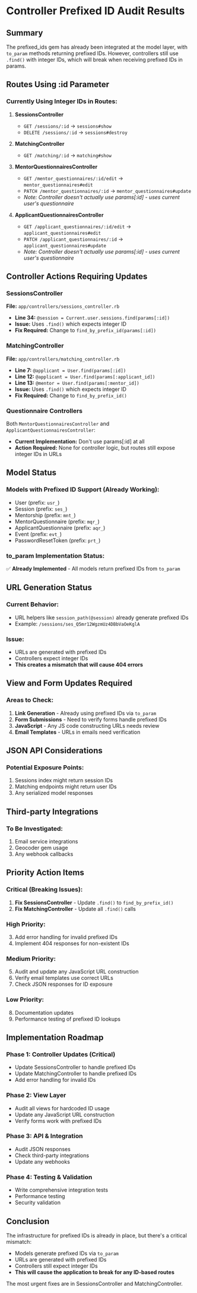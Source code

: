 # Controller Prefixed ID Audit Results

## Summary
The prefixed_ids gem has already been integrated at the model layer, with `to_param` methods returning prefixed IDs. However, controllers still use `.find()` with integer IDs, which will break when receiving prefixed IDs in params.

## Routes Using :id Parameter

### Currently Using Integer IDs in Routes:
1. **SessionsController**
   - `GET /sessions/:id` → `sessions#show`
   - `DELETE /sessions/:id` → `sessions#destroy`

2. **MatchingController**
   - `GET /matching/:id` → `matching#show`

3. **MentorQuestionnairesController**
   - `GET /mentor_questionnaires/:id/edit` → `mentor_questionnaires#edit`
   - `PATCH /mentor_questionnaires/:id` → `mentor_questionnaires#update`
   - *Note: Controller doesn't actually use params[:id] - uses current user's questionnaire*

4. **ApplicantQuestionnairesController**
   - `GET /applicant_questionnaires/:id/edit` → `applicant_questionnaires#edit`
   - `PATCH /applicant_questionnaires/:id` → `applicant_questionnaires#update`
   - *Note: Controller doesn't actually use params[:id] - uses current user's questionnaire*

## Controller Actions Requiring Updates

### SessionsController
**File:** `app/controllers/sessions_controller.rb`
- **Line 34:** `@session = Current.user.sessions.find(params[:id])`
- **Issue:** Uses `.find()` which expects integer ID
- **Fix Required:** Change to `find_by_prefix_id(params[:id])`

### MatchingController
**File:** `app/controllers/matching_controller.rb`
- **Line 7:** `@applicant = User.find(params[:id])`
- **Line 12:** `@applicant = User.find(params[:applicant_id])`
- **Line 13:** `@mentor = User.find(params[:mentor_id])`
- **Issue:** Uses `.find()` which expects integer ID
- **Fix Required:** Change to `find_by_prefix_id()`

### Questionnaire Controllers
Both `MentorQuestionnairesController` and `ApplicantQuestionnairesController`:
- **Current Implementation:** Don't use params[:id] at all
- **Action Required:** None for controller logic, but routes still expose integer IDs in URLs

## Model Status

### Models with Prefixed ID Support (Already Working):
- User (prefix: `usr_`)
- Session (prefix: `ses_`)
- Mentorship (prefix: `mnt_`)
- MentorQuestionnaire (prefix: `mqr_`)
- ApplicantQuestionnaire (prefix: `aqr_`)
- Event (prefix: `evt_`)
- PasswordResetToken (prefix: `prt_`)

### to_param Implementation Status:
✅ **Already Implemented** - All models return prefixed IDs from `to_param`

## URL Generation Status

### Current Behavior:
- URL helpers like `session_path(@session)` already generate prefixed IDs
- Example: `/sessions/ses_Q5mr12WgzmUz4DBbVaOeKglA`

### Issue:
- URLs are generated with prefixed IDs
- Controllers expect integer IDs
- **This creates a mismatch that will cause 404 errors**

## View and Form Updates Required

### Areas to Check:
1. **Link Generation** - Already using prefixed IDs via `to_param`
2. **Form Submissions** - Need to verify forms handle prefixed IDs
3. **JavaScript** - Any JS code constructing URLs needs review
4. **Email Templates** - URLs in emails need verification

## JSON API Considerations

### Potential Exposure Points:
1. Sessions index might return session IDs
2. Matching endpoints might return user IDs
3. Any serialized model responses

## Third-party Integrations

### To Be Investigated:
1. Email service integrations
2. Geocoder gem usage
3. Any webhook callbacks

## Priority Action Items

### Critical (Breaking Issues):
1. **Fix SessionsController** - Update `.find()` to `find_by_prefix_id()`
2. **Fix MatchingController** - Update all `.find()` calls

### High Priority:
3. Add error handling for invalid prefixed IDs
4. Implement 404 responses for non-existent IDs

### Medium Priority:
5. Audit and update any JavaScript URL construction
6. Verify email templates use correct URLs
7. Check JSON responses for ID exposure

### Low Priority:
8. Documentation updates
9. Performance testing of prefixed ID lookups

## Implementation Roadmap

### Phase 1: Controller Updates (Critical)
- Update SessionsController to handle prefixed IDs
- Update MatchingController to handle prefixed IDs
- Add error handling for invalid IDs

### Phase 2: View Layer
- Audit all views for hardcoded ID usage
- Update any JavaScript URL construction
- Verify forms work with prefixed IDs

### Phase 3: API & Integration
- Audit JSON responses
- Check third-party integrations
- Update any webhooks

### Phase 4: Testing & Validation
- Write comprehensive integration tests
- Performance testing
- Security validation

## Conclusion

The infrastructure for prefixed IDs is already in place, but there's a critical mismatch:
- Models generate prefixed IDs via `to_param`
- URLs are generated with prefixed IDs
- Controllers still expect integer IDs
- **This will cause the application to break for any ID-based routes**

The most urgent fixes are in SessionsController and MatchingController.